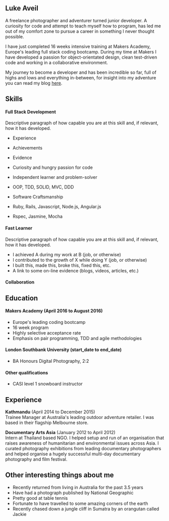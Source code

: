 ## Luke Aveil

A freelance photographer and adventurer turned junior developer. A curiosity for code and attempt to teach myself how to program, has led me out of my comfort zone to pursue a career in something I never thought possible.

I have just completed 16 weeks intensive training at Makers Academy, Europe's leading full stack coding bootcamp. During my time at Makers I have developed a passion for object-orientated design, clean test-driven code and working in a collaborative environment.

My journey to become a developer and has been incredible so far, full of highs and lows and everything in-between, for insight into my adventure you can read my blog [here](https://medium.com/@lukeaveil).

## Skills

#### Full Stack Development

Descriptive paragraph of how capable you are at this skill and, if relevant, how it has developed.

- Experience
- Achievements
- Evidence

- Curiosity and hungry passion for code
- Independent learner and problem-solver
- OOP, TDD, SOLID, MVC, DDD
- Software Craftsmanship
- Ruby, Rails, Javascript, Node.js, Angular.js
- Rspec, Jasmine, Mocha

#### Fast Learner

Descriptive paragraph of how capable you are at this skill and, if relevant, how it has developed.

- I achieved A during my work at B (job, or otherwise)
- I contributed to the growth of X while doing Y (job, or otherwise)
- I built this, made this, broke this, fixed this, etc.
- A link to some on-line evidence (blogs, videos, articles, etc.)

#### Collaboration

## Education

#### Makers Academy (April 2016 to August 2016)

- Europe's leading coding bootcamp
- 16 week program
- Highly selective acceptance rate
- Emphasis on pair programming, TDD and agile methodologies

#### London Southbank University (start_date to end_date)

- BA Honours Digital Photography, 2:2

#### Other qualifications

- CASI level 1 snowboard instructor

## Experience

**Kathmandu** (April 2014 to December 2015)    
Trainee Manager at Australia's leading outdoor adventure retailer. I was based in their flagship Melbourne store.

**Documentary Arts Asia** (January 2012 to April 2012)   
Intern at Thailand based NGO. I helped setup and run of an organisation that raises awareness of humanitarian and environmental issues across Asia. I curated photography exhibitions from leading documentary photographers and helped organise a hugely successful multi-day documentary photography and film festival.

## Other interesting things about me

- Recently returned from living in Australia for the past 3.5 years
- Have had a photograph published by National Geographic
- Pretty good at table tennis
- Fortunate to have travelled to some amazing corners of the earth
- Recently chased down a jungle cliff in Sumatra by an orangutan called Jackie
